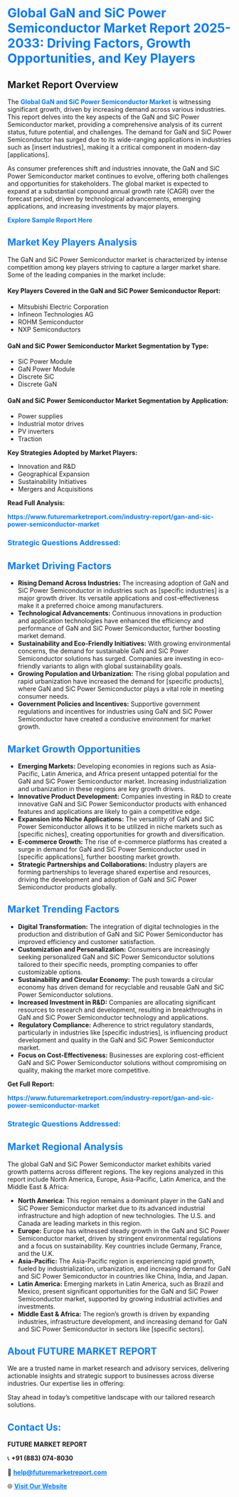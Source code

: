 <h1 style="color: #007BFF;">Global GaN and SiC Power Semiconductor Market Report 2025-2033: Driving Factors, Growth Opportunities, and Key Players</h1>

<section id="overview">
<h2>Market Report Overview</h2>
<p>The <a href="https://www.futuremarketreport.com/industry-report/gan-and-sic-power-semiconductor-market" style="color: #007BFF; text-decoration: none;"><strong>Global GaN and SiC Power Semiconductor Market</strong></a> is witnessing significant growth, driven by increasing demand across various industries. This report delves into the key aspects of the GaN and SiC Power Semiconductor market, providing a comprehensive analysis of its current status, future potential, and challenges. The demand for GaN and SiC Power Semiconductor has surged due to its wide-ranging applications in industries such as [insert industries], making it a critical component in modern-day [applications].</p>
<p>As consumer preferences shift and industries innovate, the GaN and SiC Power Semiconductor market continues to evolve, offering both challenges and opportunities for stakeholders. The global market is expected to expand at a substantial compound annual growth rate (CAGR) over the forecast period, driven by technological advancements, emerging applications, and increasing investments by major players.</p>
</section>

<section id="overview">
<p><a href="https://www.futuremarketreport.com/request-sample/reportId=115341" style="color: #007BFF; text-decoration: none;"><strong>Explore Sample Report Here</strong></a></p>
</section>

<section id="key-players">
<h2 style="color: #007BFF;">Market Key Players Analysis</h2>
<p>The GaN and SiC Power Semiconductor market is characterized by intense competition among key players striving to capture a larger market share. Some of the leading companies in the market include:</p>
<h4>Key Players Covered in the GaN and SiC Power Semiconductor Report:</h4>
<ul><li>Mitsubishi Electric Corporation</li><li>Infineon Technologies AG</li><li>ROHM Semiconductor</li><li>NXP Semiconductors</li></ul>
<h4>GaN and SiC Power Semiconductor Market Segmentation by Type:</h4>
<ul><li>SiC Power Module</li><li>GaN Power Module</li><li>Discrete SiC</li><li>Discrete GaN</li></ul>

<h4>GaN and SiC Power Semiconductor Market Segmentation by Application:</h4>
<ul><li>Power supplies</li><li>Industrial motor drives</li><li>PV inverters</li><li>Traction</li></ul>
<p><strong>Key Strategies Adopted by Market Players:</strong></p>
<ul>
<li>Innovation and R&D</li>
<li>Geographical Expansion</li>
<li>Sustainability Initiatives</li>
<li>Mergers and Acquisitions</li>
</ul>
</section>

<section>
<p><strong>Read Full Analysis: </strong></p><a href="https://www.futuremarketreport.com/industry-report/gan-and-sic-power-semiconductor-market" style="color: #007BFF; text-decoration: none;"><strong>https://www.futuremarketreport.com/industry-report/gan-and-sic-power-semiconductor-market</strong></a>
<h3 style="color: #007BFF;">Strategic Questions Addressed:</h3>
</section>

<section id="driving-factors">
<h2 style="color: #007BFF;">Market Driving Factors</h2>
<ul>
<li><strong>Rising Demand Across Industries:</strong> The increasing adoption of GaN and SiC Power Semiconductor in industries such as [specific industries] is a major growth driver. Its versatile applications and cost-effectiveness make it a preferred choice among manufacturers.</li>
<li><strong>Technological Advancements:</strong> Continuous innovations in production and application technologies have enhanced the efficiency and performance of GaN and SiC Power Semiconductor, further boosting market demand.</li>
<li><strong>Sustainability and Eco-Friendly Initiatives:</strong> With growing environmental concerns, the demand for sustainable GaN and SiC Power Semiconductor solutions has surged. Companies are investing in eco-friendly variants to align with global sustainability goals.</li>
<li><strong>Growing Population and Urbanization:</strong> The rising global population and rapid urbanization have increased the demand for [specific products], where GaN and SiC Power Semiconductor plays a vital role in meeting consumer needs.</li>
<li><strong>Government Policies and Incentives:</strong> Supportive government regulations and incentives for industries using GaN and SiC Power Semiconductor have created a conducive environment for market growth.</li>
</ul>
</section>

<section id="growth-opportunities">
<h2 style="color: #007BFF;">Market Growth Opportunities</h2>
<ul>
<li><strong>Emerging Markets:</strong> Developing economies in regions such as Asia-Pacific, Latin America, and Africa present untapped potential for the GaN and SiC Power Semiconductor market. Increasing industrialization and urbanization in these regions are key growth drivers.</li>
<li><strong>Innovative Product Development:</strong> Companies investing in R&D to create innovative GaN and SiC Power Semiconductor products with enhanced features and applications are likely to gain a competitive edge.</li>
<li><strong>Expansion into Niche Applications:</strong> The versatility of GaN and SiC Power Semiconductor allows it to be utilized in niche markets such as [specific niches], creating opportunities for growth and diversification.</li>
<li><strong>E-commerce Growth:</strong> The rise of e-commerce platforms has created a surge in demand for GaN and SiC Power Semiconductor used in [specific applications], further boosting market growth.</li>
<li><strong>Strategic Partnerships and Collaborations:</strong> Industry players are forming partnerships to leverage shared expertise and resources, driving the development and adoption of GaN and SiC Power Semiconductor products globally.</li>
</ul>
</section>

<section id="trending-factors">
<h2 style="color: #007BFF;">Market Trending Factors</h2>
<ul>
<li><strong>Digital Transformation:</strong> The integration of digital technologies in the production and distribution of GaN and SiC Power Semiconductor has improved efficiency and customer satisfaction.</li>
<li><strong>Customization and Personalization:</strong> Consumers are increasingly seeking personalized GaN and SiC Power Semiconductor solutions tailored to their specific needs, prompting companies to offer customizable options.</li>
<li><strong>Sustainability and Circular Economy:</strong> The push towards a circular economy has driven demand for recyclable and reusable GaN and SiC Power Semiconductor solutions.</li>
<li><strong>Increased Investment in R&D:</strong> Companies are allocating significant resources to research and development, resulting in breakthroughs in GaN and SiC Power Semiconductor technology and applications.</li>
<li><strong>Regulatory Compliance:</strong> Adherence to strict regulatory standards, particularly in industries like [specific industries], is influencing product development and quality in the GaN and SiC Power Semiconductor market.</li>
<li><strong>Focus on Cost-Effectiveness:</strong> Businesses are exploring cost-efficient GaN and SiC Power Semiconductor solutions without compromising on quality, making the market more competitive.</li>
</ul>
</section>

<section>
<p><strong>Get Full Report: </strong></p><a href="https://www.futuremarketreport.com/industry-report/gan-and-sic-power-semiconductor-market" style="color: #007BFF; text-decoration: none;"><strong>https://www.futuremarketreport.com/industry-report/gan-and-sic-power-semiconductor-market</strong></a>
<h3 style="color: #007BFF;">Strategic Questions Addressed:</h3>
</section>


<section id="regional-analysis">
<h2 style="color: #007BFF;">Market Regional Analysis</h2>
<p>The global GaN and SiC Power Semiconductor market exhibits varied growth patterns across different regions. The key regions analyzed in this report include North America, Europe, Asia-Pacific, Latin America, and the Middle East & Africa:</p>
<ul>
<li><strong>North America:</strong> This region remains a dominant player in the GaN and SiC Power Semiconductor market due to its advanced industrial infrastructure and high adoption of new technologies. The U.S. and Canada are leading markets in this region.</li>
<li><strong>Europe:</strong> Europe has witnessed steady growth in the GaN and SiC Power Semiconductor market, driven by stringent environmental regulations and a focus on sustainability. Key countries include Germany, France, and the U.K.</li>
<li><strong>Asia-Pacific:</strong> The Asia-Pacific region is experiencing rapid growth, fueled by industrialization, urbanization, and increasing demand for GaN and SiC Power Semiconductor in countries like China, India, and Japan.</li>
<li><strong>Latin America:</strong> Emerging markets in Latin America, such as Brazil and Mexico, present significant opportunities for the GaN and SiC Power Semiconductor market, supported by growing industrial activities and investments.</li>
<li><strong>Middle East & Africa:</strong> The region’s growth is driven by expanding industries, infrastructure development, and increasing demand for GaN and SiC Power Semiconductor in sectors like [specific sectors].</li>
</ul>
</section>

<footer>
<h2 style="color: #007BFF;">About FUTURE MARKET REPORT</h2>
<p>We are a trusted name in market research and advisory services, delivering actionable insights and strategic support to businesses across diverse industries. Our expertise lies in offering:</p>

<p>Stay ahead in today’s competitive landscape with our tailored research solutions.</p>

<h2 style="color: #007BFF;">Contact Us:</h2>
<p><strong>FUTURE MARKET REPORT</strong></p>
<p>📞 <strong>+91 (883) 074-8030</strong></p>
<p>📧 <strong><a href="mailto:help@futuremarketreport.com" style="color: #007BFF;">help@futuremarketreport.com</a></strong></p>
<p>🌐 <strong><a href="https://www.futuremarketreport.com/" style="color: #007BFF;">Visit Our Website</a></strong></p>
</footer>